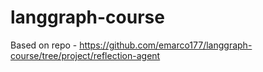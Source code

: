 # langgraph-course
Based on repo - https://github.com/emarco177/langgraph-course/tree/project/reflection-agent
